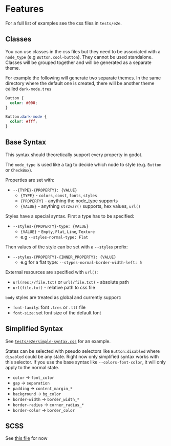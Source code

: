 # Features

For a full list of examples see the css files in `tests/e2e`.

## Classes

You can use classes in the css files but they need to be associated with a `node_type` (e.g `Button.cool-button`).
They cannot be used standalone. Classes will be grouped together and will be generated as a separate theme.

For example the following will generate two separate themes. In the same directory where the default one is created,
there will be another theme called `dark-mode.tres`

```css
Button {
  color: #000;
}

Button.dark-mode {
  color: #fff;
}
```

## Base Syntax

This syntax should theoretically support every property in godot.

The `node_type` is used like a tag to decide which node to style (e.g. `Button` or `CheckBox`).

Properties are set with:

- `--{TYPE}-{PROPERTY}: {VALUE}`
  - `{TYPE}` - `colors`, `const`, `fonts`, `styles`
  - `{PROPERTY}` - anything the node_type supports
  - `{VALUE}` - anything `str2var()` supports, hex values, `url()`

Styles have a special syntax. First a type has to be specified:

- `--styles-{PROPERTY}-type: {VALUE}`
  - `{VALUE}` - `Empty`, `Flat`, `Line`, `Texture`
  - e.g `--styles-normal-type: Flat`

Then values of the style can be set with a `--styles` prefix:

- `--styles-{PROPERTY}-{INNER_PROPERTY}: {VALUE}`
  - e.g for a flat type: `--stypes-normal-border-width-left: 5`

External resources are specified with `url()`:

- `url(res://file.txt)` or `url(/file.txt)` - absolute path
- `url(file.txt)` - relative path to css file

`body` styles are treated as global and currently support:

- `font-family`: font `.tres` or `.ttf` file
- `font-size`: set font size of the default font

## Simplified Syntax

See [`tests/e2e/simple-syntax.css`](./tests/e2e/simple-syntax.css) for an example.

States can be selected with pseudo selectors like `Button:disabled` where `disabled` could be any state.
Right now only simplified syntax works with this selector.
If you use the base syntax like `--colors-font-color`, it will only apply to the normal state.

- `color` -> `font_color`
- `gap` -> `separation`
- `padding` -> `content_margin_*`
- `background` -> `bg_color`
- `border-width` -> `border_width_*`
- `border-radius` -> `corner_radius_*`
- `border-color` -> `border_color`

## SCSS

See [this file](https://github.com/kuma-gee/robo-soul/blob/master/theme/theme.scss) for now
